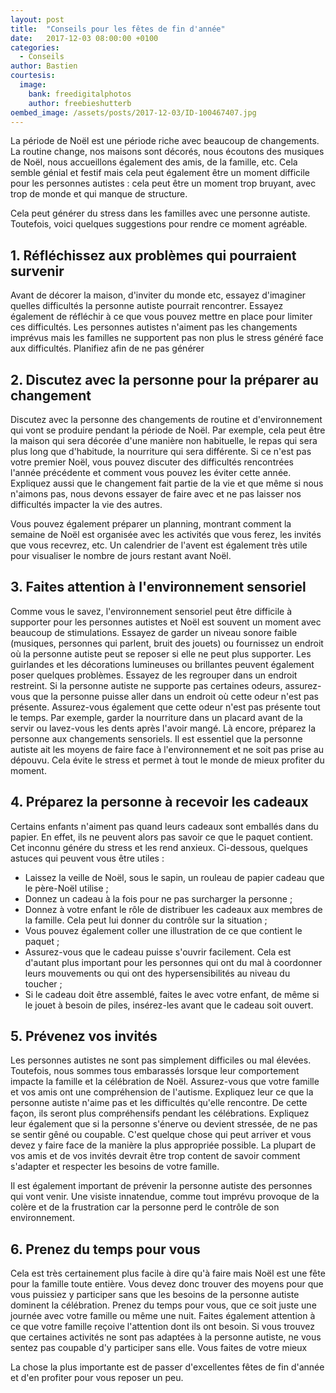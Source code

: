 ```yaml
---
layout: post
title:  "Conseils pour les fêtes de fin d'année"
date:   2017-12-03 08:00:00 +0100
categories:
  - Conseils
author: Bastien
courtesis:
  image:
    bank: freedigitalphotos
    author: freebieshutterb
oembed_image: /assets/posts/2017-12-03/ID-100467407.jpg
---
```


La période de Noël est une période riche avec beaucoup de changements.
La routine change, nos maisons sont décorés, nous écoutons des musiques de Noël, nous accueillons également des amis, de la famille, etc.
Cela semble génial et festif mais cela peut également être un moment difficile pour les personnes autistes&nbsp;: cela peut être un moment trop bruyant, avec trop de monde et qui manque
de structure.

Cela peut générer du stress dans les familles avec une personne autiste. Toutefois, voici quelques suggestions pour rendre ce moment agréable.


## 1. Réfléchissez aux problèmes qui pourraient survenir

Avant de décorer la maison, d'inviter du monde etc, essayez d'imaginer quelles difficultés la personne autiste pourrait rencontrer.
Essayez également de réfléchir à ce que vous pouvez mettre en place pour limiter ces difficultés. Les personnes autistes n'aiment pas les changements imprévus mais les familles 
ne supportent pas non plus le stress généré face aux difficultés.
Planifiez afin de ne pas générer 

## 2. Discutez avec la personne pour la préparer au changement

Discutez avec la personne des changements de routine et d'environnement qui vont se produire pendant la période de Noël. Par exemple, cela peut être la maison qui sera décorée
d'une manière non habituelle, le repas qui sera plus long que d'habitude, la nourriture qui sera différente.
Si ce n'est pas votre premier Noël, vous pouvez discuter des difficultés rencontrées l'année précédente et comment vous pouvez les éviter cette année.
Expliquez aussi que le changement fait partie de la vie et que même si nous n'aimons pas, nous devons essayer de faire avec et ne pas laisser nos difficultés impacter la vie des autres.

Vous pouvez également préparer un planning, montrant comment la semaine de Noël est organisée avec les activités que vous ferez, les invités que vous recevrez, etc.
Un calendrier de l'avent est également très utile pour visualiser le nombre  de jours  restant avant Noël.

## 3. Faites attention à l'environnement sensoriel

Comme vous le savez, l'environnement sensoriel peut être difficile à supporter pour les personnes autistes et Noël est souvent un moment avec beaucoup de stimulations.
Essayez de garder un niveau sonore faible (musiques, personnes qui parlent, bruit des jouets) ou fournissez un endroit où la personne autiste peut se reposer si elle ne peut plus 
supporter.
Les guirlandes et les décorations lumineuses ou brillantes peuvent également poser quelques problèmes. Essayez de les regrouper dans un endroit restreint.
Si la personne autiste ne supporte pas certaines odeurs, assurez-vous que la personne puisse aller dans un endroit où cette odeur n'est pas présente. Assurez-vous également que cette 
odeur n'est pas présente tout le temps. Par exemple, garder la nourriture dans un placard avant de la servir ou lavez-vous les dents après l'avoir mangé.
Là encore, préparez la personne aux changements sensoriels. Il est essentiel que la personne autiste ait les moyens de faire face à l'environnement et ne soit pas prise au dépouvu.
Cela évite le stress et permet à tout le monde de mieux profiter du moment.

## 4. Préparez la personne à recevoir les cadeaux

Certains enfants n'aiment pas quand leurs cadeaux sont emballés dans du papier. En effet, ils ne peuvent alors pas savoir ce que le paquet contient. Cet inconnu
 génére du stress et les rend anxieux.
Ci-dessous, quelques astuces qui peuvent vous être utiles&nbsp;:

 - Laissez la veille de Noël, sous le sapin, un rouleau de papier cadeau que le père-Noël utilise&nbsp;;
 - Donnez un cadeau à la fois pour ne pas surcharger la personne&nbsp;;
 - Donnez à votre enfant le rôle de distribuer les cadeaux aux membres de la famille. Cela peut lui donner du contrôle sur la situation&nbsp;;
 - Vous pouvez également coller une illustration de ce que contient le paquet&nbsp;;
 - Assurez-vous que le cadeau puisse s'ouvrir facilement. Cela est d'autant plus important pour les personnes qui ont du mal à coordonner leurs mouvements ou qui ont des hypersensibilités au niveau du toucher&nbsp;;
 - Si le cadeau doit être assemblé, faites le avec votre enfant, de même si le jouet à besoin de piles, insérez-les avant que le cadeau soit ouvert.


## 5. Prévenez vos invités

Les personnes autistes ne sont pas simplement difficiles ou mal élevées. Toutefois, nous sommes tous embarassés lorsque leur comportement impacte la famille et la célébration de Noël.
Assurez-vous que votre famille et vos amis ont une compréhension de l'autisme. Expliquez leur ce que la personne autiste n'aime pas et les difficultés qu'elle rencontre.
De cette façon, ils seront plus compréhensifs pendant les célébrations. Expliquez leur également que si la personne s'énerve ou devient stressée, de ne pas se sentir gêné ou coupable.
C'est quelque chose qui peut arriver et vous devez y faire face de la manière la plus appropriée possible.
La plupart de vos amis et de vos invités devrait être trop content de savoir comment s'adapter et respecter les besoins de votre famille.

Il est également important de prévenir la personne autiste des personnes qui vont venir. Une visiste innatendue, comme tout imprévu provoque de la colère et de la frustration car la personne
perd le contrôle de son environnement.


## 6. Prenez du temps pour vous

Cela est très certainement plus facile à dire qu'à faire mais Noël est une fête pour la famille toute entière. Vous devez donc trouver des moyens pour que vous puissiez y 
participer sans que les besoins de la personne autiste dominent la célébration.
Prenez du temps pour vous, que ce soit juste une journée avec votre famille ou même une nuit.
Faites également attention à ce que votre famille reçoive l'attention dont ils ont besoin.
Si vous trouvez que certaines activités ne sont pas adaptées à la personne autiste, ne vous sentez pas coupable d'y participer sans elle. 
Vous faites de votre mieux 

La chose la plus importante est de passer d'excellentes fêtes de fin d'année et d'en profiter pour vous reposer un peu.

